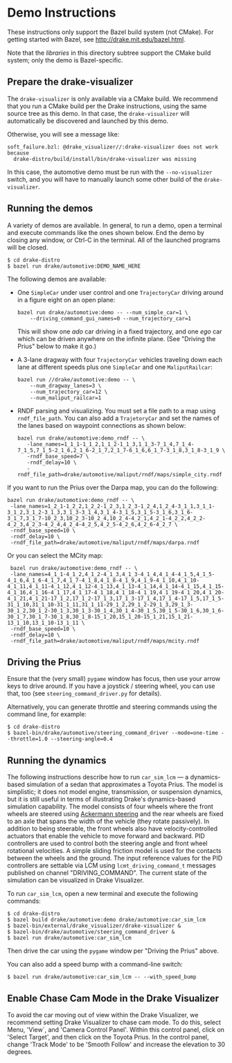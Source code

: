 Demo Instructions
=================

These instructions only support the Bazel build system (not CMake).  For
getting started with Bazel, see http://drake.mit.edu/bazel.html.

Note that the *libraries* in this directory subtree support the CMake build
system; only the demo is Bazel-specific.

Prepare the drake-visualizer
----------------------------

The ``drake-visualizer`` is only available via a CMake build.  We recommend
that you run a CMake build per the Drake instructions, using the same source
tree as this demo.  In that case, the ``drake-visualizer`` will automatically
be discovered and launched by this demo.

Otherwise, you will see a message like:

```
soft_failure.bzl: @drake_visualizer//:drake-visualizer does not work because
  drake-distro/build/install/bin/drake-visualizer was missing
```

In this case, the automotive demo must be run with the ``--no-visualizer``
switch, and you will have to manually launch some other build of the
``drake-visualizer``.

Running the demos
-----------------

A variety of demos are available.  In general, to run a demo, open a
terminal and execute commands like the ones shown below. End the demo by closing
any window, or Ctrl-C in the terminal.  All of the launched programs will be
closed.

```
$ cd drake-distro
$ bazel run drake/automotive:DEMO_NAME_HERE
```

The following demos are available:

 * One `SimpleCar` under user control and one `TrajectoryCar` driving around in
   a figure eight on an open plane:

   ```
   bazel run drake/automotive:demo -- --num_simple_car=1 \
       --driving_command_gui_names=0 --num_trajectory_car=1
   ```

   This will show one _ado_ car driving in a fixed trajectory, and one _ego_
   car which can be driven anywhere on the infinite plane.  (See "Driving
   the Prius" below to make it go.)

 * A 3-lane dragway with four `TrajectoryCar` vehicles traveling down each lane
   at different speeds plus one `SimpleCar` and one `MaliputRailcar`:

   ```
   bazel run //drake/automotive:demo -- \
       --num_dragway_lanes=3 \
       --num_trajectory_car=12 \
       --num_maliput_railcar=1
   ```
 * RNDF parsing and visualizing. You must set a file path to a map using
 `rndf_file_path`. You can also add a `TrajetoryCar` and set the names of the lanes
 based on waypoint connections as shown below:

   ```
   bazel run drake/automotive:demo_rndf -- \
      -lane_names=1_1_1-1_1_2,1_1_2-1_1_3,1_1_3-7_1_4,7_1_4-7_1_5,7_1_5-2_1_6,2_1_6-2_1_7,2_1_7-6_1_6,6_1_7-3_1_8,3_1_8-3_1_9 \
      -rndf_base_speed=7 \
      -rndf_delay=10 \
      -rndf_file_path=drake/automotive/maliput/rndf/maps/simple_city.rndf
   ```

 If you want to run the Prius over the Darpa map, you can do the following:

   ```
   bazel run drake/automotive:demo_rndf -- \
    -lane_names=1_2_1-1_2_2,1_2_2-1_2_3,1_2_3-1_2_4,1_2_4-3_1_1,3_1_1-3_1_2,3_1_2-3_1_3,3_1_3-3_1_4,3_1_4-3_1_5,3_1_5-3_1_6,3_1_6-3_1_7,3_1_7-10_2_3,10_2_3-10_2_4,10_2_4-4_2_1,4_2_1-4_2_2,4_2_2-4_2_3,4_2_3-4_2_4,4_2_4-4_2_5,4_2_5-4_2_6,4_2_6-4_2_7 \
    -rndf_base_speed=10 \
    -rndf_delay=10 \
    -rndf_file_path=drake/automotive/maliput/rndf/maps/darpa.rndf
   ```

  Or you can select the MCity map:

   ```
    bazel run drake/automotive:demo_rndf -- \
    -lane_names=4_1_1-4_1_2,4_1_2-4_1_3,4_1_3-4_1_4,4_1_4-4_1_5,4_1_5-4_1_6,4_1_6-4_1_7,4_1_7-4_1_8,4_1_8-4_1_9,4_1_9-4_1_10,4_1_10-4_1_11,4_1_11-4_1_12,4_1_12-4_1_13,4_1_13-4_1_14,4_1_14-4_1_15,4_1_15-4_1_16,4_1_16-4_1_17,4_1_17-4_1_18,4_1_18-4_1_19,4_1_19-4_1_20,4_1_20-4_1_21,4_1_21-17_1_2,17_1_2-17_1_3,17_1_3-17_1_4,17_1_4-17_1_5,17_1_5-31_1_10,31_1_10-31_1_11,31_1_11-29_1_2,29_1_2-29_1_3,29_1_3-30_1_2,30_1_2-30_1_3,30_1_3-30_1_4,30_1_4-30_1_5,30_1_5-30_1_6,30_1_6-30_1_7,30_1_7-30_1_8,30_1_8-15_1_20,15_1_20-15_1_21,15_1_21-13_1_10,13_1_10-13_1_11 \
    -rndf_base_speed=10 \
    -rndf_delay=10 \
    -rndf_file_path=drake/automotive/maliput/rndf/maps/mcity.rndf
   ```

Driving the Prius
-----------------

Ensure that the (very small) `pygame` window has focus, then use your arrow
keys to drive around.  If you have a joystick / steering wheel, you can use
that, too (see `steering_command_driver.py` for details).

Alternatively, you can generate throttle and steering commands using the
command line, for example:

```
$ cd drake-distro
$ bazel-bin/drake/automotive/steering_command_driver --mode=one-time --throttle=1.0 --steering-angle=0.4
```

Running the dynamics
--------------------

The following instructions describe how to run `car_sim_lcm` — a
dynamics-based simulation of a sedan that approximates a Toyota Prius. The model
is simplistic; it does not model engine, transmission, or suspension
dynamics, but it is still useful in terms of illustrating Drake's dynamics-based
simulation capability. The model consists of four wheels where the front wheels
are steered using
[Ackermann steering](https://en.wikipedia.org/wiki/Ackermann_steering_geometry)
and the rear wheels are fixed to an axle that spans the width of the
vehicle (they rotate passively). In addition to being steerable, the front
wheels also have velocity-controlled actuators that enable the vehicle to move
forward and backward. PID controllers are used to control both the steering
angle and front wheel rotational velocities. A simple sliding friction model is
used for the contacts between the wheels and the ground. The input reference
values for the PID controllers are settable via LCM using
`lcmt_driving_command_t` messages published on channel "DRIVING_COMMAND". The
current state of the simulation can be visualized in Drake Visualizer.

To run `car_sim_lcm`, open a new terminal and execute the following commands:

```
$ cd drake-distro
$ bazel build drake/automotive:demo drake/automotive:car_sim_lcm
$ bazel-bin/external/drake_visualizer/drake-visualizer &
$ bazel-bin/drake/automotive/steering_command_driver &
$ bazel run drake/automotive:car_sim_lcm
```

Then drive the car using the `pygame` window per "Driving the Prius" above.

You can also add a speed bump with a command-line switch:

```
$ bazel run drake/automotive:car_sim_lcm -- --with_speed_bump
```

Enable Chase Cam Mode in the Drake Visualizer
---------------------------------------------

To avoid the car moving out of view within the Drake Visualizer, we recommend
setting Drake Visualizer to chase cam mode.  To do this, select Menu, 'View`,
and 'Camera Control Panel'. Within this control panel, click on 'Select Target',
and then click on the Toyota Prius.  In the control panel, change 'Track Mode'
to be 'Smooth Follow' and increase the elevation to 30 degrees.
